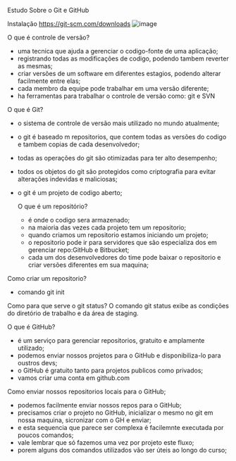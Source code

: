 Estudo Sobre o Git e GitHub

Instalação
https://git-scm.com/downloads
![image](https://user-images.githubusercontent.com/87442012/183785075-7cd64e75-9eab-41be-81a2-16299381e1fc.png)

O que é controle de versão?
* uma tecnica que ajuda a gerenciar o codigo-fonte de uma aplicação;
* registrando todas as modificações de codigo, podendo tambem reverter as mesmas;
* criar versões de um software em diferentes estagios, podendo alterar facilmente entre elas;
* cada membro da equipe pode trabalhar em uma versão diferente;
* ha ferramentas para trabalhar o controle de versão como: git e SVN


O que é Git?
* o sistema de controle de versão mais utilizado no mundo atualmente;
* o git é baseado m repositorios, que contem todas as versões do codigo e tambem copias de cada desenvolvedor;
* todas as operações do git são otimizadas para ter alto desempenho;
* todos os objetos do git são protegidos como criptografia para evitar alterações indevidas e maliciosas;
* o git é um projeto de codigo aberto;

  O que é um repositório?
  * é onde o codigo sera armazenado;
  * na maioria das vezes cada projeto tem um repositorio;
  * quando criamos um repositorio estamos iniciando um projeto;
  * o repositorio pode ir para servidores que são especializa dos em gerenciar repo:GitHub e Bitbucket;
  * cada um dos desenvolvedores do time pode baixar o repositorio e criar versões diferentes em sua maquina;
  
Como criar um repositorio?
* comando git init

Como para que serve o git status?
O comando git status exibe as condições do diretório de trabalho e da área de staging.

O que é GitHub?
* é um serviço para gerenciar repositorios, gratuito e amplamente utilizado;
* podemos enviar nossos projetos para o GitHub e disponibiliza-lo para oustros devs;
* o GitHub é gratuito tanto para projetos publicos como privados;
* vamos criar uma conta em github.com

Como enviar nossos repositorios locais para o GitHub;
* podemos facilmente enviar nossos repos para o GitHub;
* precisamos criar o projeto no GitHub, inicializar o mesmo no git em nossa maquina, sicronizar com o GH e enviar;
* e esta sequencia que parece ser complexa é facilemnte executada por poucos comandos;
* vale lembrar que só fazemos uma vez por projeto este fluxo;
* porem alguns dos comandos utilizados vão ser úteis ao longo do curso;
